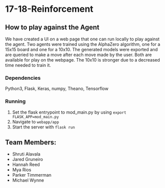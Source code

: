 # 17-18-Reinforcement

## How to play against the Agent

We have created a UI on a web page that one can run locally to play against the agent.  Two agents were trained using the AlphaZero algorithm, one for a 15x15 board and one for a 10x10.  The generated models were exported and are queried to make a move after each move made by the user.  Both are available for play on the webpage.  The 10x10 is stronger due to a decreased time needed to train it.

### Dependencies
Python3, Flask, Keras, numpy, Theano, Tensorflow

### Running
1. Set the flask entrypoint to mod_main.py by using `export FLASK_APP=mod_main.py`
2. Navigate to `webapp/app`
3. Start the server with `flask run`

## Team Members:

* Shruti Alavala 
* Jared Gruneiro
* Hannah Reed
* Mya Rios
* Parker Timmerman
* Michael Wynne
